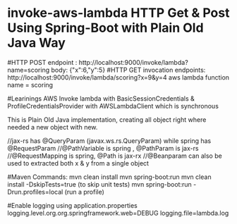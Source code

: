 # invoke-aws-lambda HTTP Get & Post Using Spring-Boot with Plain Old Java Way

#HTTP POST
endpoint : http://localhost:9000/invoke/lambda?name=scoring
body: {"x":6,"y":5}
#HTTP GET
invocation endpoints: http://localhost:9000/invoke/lambda/scoring?x=9&y=4
aws lambda function name = scoring

#Learinings
AWS Invoke lambda with BasicSessionCredentials & ProfileCredentialsProvider with AWSLambdaClient which is synchronous


This is Plain Old Java implementation, creating all object right where needed a new object with new.


//jax-rs has @QueryParam (javax.ws.rs.QueryParam) while spring has @RequestParam
//@PathVariable is spring , @PathParam is jax-rs
//@RequestMapping is spring, @Path is jax-rx
//@Beanparam can also be used to extracted both x & y from a single object

#Maven Commands:
mvn clean install
mvn spring-boot:run
mvn clean install -DskipTests=true (to skip unit tests)
mvn spring-boot:run -Drun.profiles=local (run a profile)

#Enable logging using application.properties
logging.level.org.org.springframework.web=DEBUG
logging.file=lambda.log



